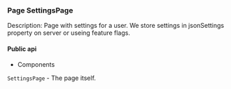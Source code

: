 ### Page SettingsPage

Description: Page with settings for a user. We store settings in jsonSettings property on server or useing feature flags.

#### Public api

- Components

`SettingsPage` - The page itself.
